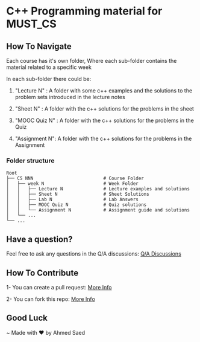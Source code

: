 # C++ Programming material for MUST_CS
<!-- ### YouTube tutorials: [College C++](https://youtube.com/playlist?list=PLBUSkgRXZxIGMz-jzUXdAwS8HH_LU6ovO) -->
## How To Navigate
Each course has it's own folder, Where each sub-folder contains the material related to a specific week

In each sub-folder there could be:

1. "Lecture N" : A folder with some c++ examples and the solutions to the problem sets introduced in the lecture notes

1. "Sheet N" : A folder with the c++ solutions for the problems in the sheet

1. "MOOC Quiz N" : A folder with the c++ solutions for the problems in the Quiz

1. "Assignment N": A folder with the c++ solutions for the problems in the Assignment

### Folder structure

    Root
    ├── CS NNN                          # Course Folder
    │   ├── week N                      # Week Folder
    │   │   ├── Lecture N               # Lecture examples and solutions
    │   │   ├── Sheet N                 # Sheet Solutions
    │   │   ├── Lab N                   # Lab Answers
    │   │   ├── MOOC Quiz N             # Quiz solutions
    │   │   └── Assignment N            # Assignment guide and solutions                   
    │   └── ...
    └── ...

## Have a question?

Feel free to ask any questions in the Q/A discussions: [Q/A Discussions](https://github.com/Ahmedsaed/MUST-CS/discussions/categories/q-a)

## How To Contribute 
1- You can create a pull request: [More Info](https://docs.github.com/en/pull-requests/collaborating-with-pull-requests/proposing-changes-to-your-work-with-pull-requests/about-pull-requests)

2- You can fork this repo: [More Info](https://docs.github.com/en/get-started/quickstart/fork-a-repo)

## Good Luck
~ Made with ❤️ by Ahmed Saed
